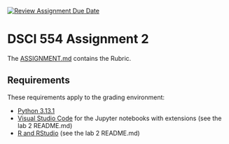 [![Review Assignment Due Date](https://classroom.github.com/assets/deadline-readme-button-22041afd0340ce965d47ae6ef1cefeee28c7c493a6346c4f15d667ab976d596c.svg)](https://classroom.github.com/a/q-3M3g64)
# DSCI 554 Assignment 2

The [ASSIGNMENT.md](ASSIGNMENT.md) contains the Rubric.

## Requirements

These requirements apply to the grading environment:

- [Python 3.13.1](https://www.python.org/downloads/)
- [Visual Studio Code](https://code.visualstudio.com/) for the Jupyter notebooks with extensions (see the lab 2 README.md)
- [R and RStudio](https://posit.co/products/open-source/rstudio/) (see the lab 2 README.md)

